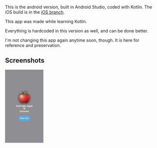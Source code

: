 This is the android version, built in Android Studio, coded with Kotlin.
 The iOS build is in the [iOS branch](https://github.com/TalonSabre/RandomFruit/tree/iOS).

This app was made while learning Kotlin.

Everything is hardcoded in this version as well, and can be done better.

I'm not changing this app again anytime soon, though.
 It is here for reference and preservation.
 
Screenshots
--
 
<img src="/Screenshots/common.png" width="25%" height="25%">
